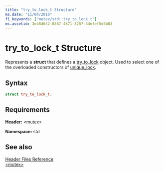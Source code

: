 ```yaml
---
title: "try_to_lock_t Structure"
ms.date: "11/04/2016"
f1_keywords: ["mutex/std::try_to_lock_t"]
ms.assetid: 3e48d632-0387-4871-8257-34efef5d6b83
---
```

# try_to_lock_t Structure

Represents a **struct** that defines a [try_to_lock](../standard-library/mutex-functions.md#try_to_lock) object. Used to select one of the overloaded constructors of [unique_lock](../standard-library/unique-lock-class.md).

## Syntax

```cpp
struct try_to_lock_t;
```

## Requirements

**Header:** \<mutex>

**Namespace:** std

## See also

[Header Files Reference](../standard-library/cpp-standard-library-header-files.md)<br/>
[\<mutex>](../standard-library/mutex.md)<br/>
